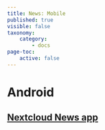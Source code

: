 ```yaml
---
title: News: Mobile
published: true
visible: false
taxonomy:
    category:
        - docs
page-toc:
    active: false
---
```


# Android
## [Nextcloud News app](android/nc_news)
